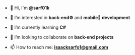- 👋 Hi, I'm **@sarf01k**

- 👀 I’m interested in **back-end⚙** and **mobile📱 development**

- 🌱 I’m currently learning **C#**

- 👯 I’m looking to collaborate on **back-end projects**

- 📫 How to reach me: **isaacksarfo1@gmail.com**
